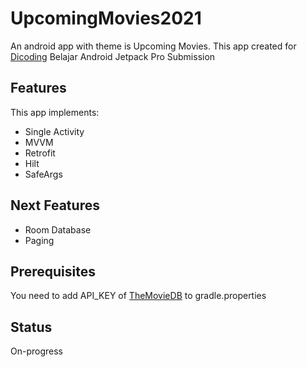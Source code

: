 # UpcomingMovies2021
An android app with theme is Upcoming Movies. This app created for [Dicoding](https://www.dicoding.com/) Belajar Android Jetpack Pro Submission

## Features
This app implements:
- Single Activity
- MVVM
- Retrofit
- Hilt
- SafeArgs

## Next Features
- Room Database
- Paging

## Prerequisites
You need to add API_KEY of [TheMovieDB](themoviedb.org) to gradle.properties

## Status
On-progress